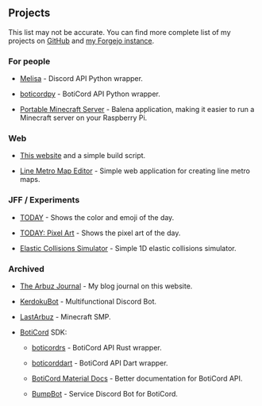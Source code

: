 ## Projects

This list may not be accurate. You can find more complete list of my projects on [GitHub](https://github.com/grey-cat-1908/) and [my Forgejo instance](https://code.mrkrk.me/).

### For people

* [Melisa](https://github.com/MelisaDev/melisa) - Discord API Python wrapper.
  
* [boticordpy](https://github.com/boticord/boticordpy) - BotiCord API Python wrapper.

* [Portable Minecraft Server](https://github.com/grey-cat-1908/portable-mc-server) - Balena application, making it easier to run a Minecraft server on your Raspberry Pi.

### Web

* [This website](https://github.com/grey-cat-1908/website/) and a simple build script.

* [Line Metro Map Editor](https://github.com/grey-cat-1908/metro) - Simple web application for creating line metro maps.

### JFF / Experiments

* [TODAY](https://today.mrkrk.me/) - Shows the color and emoji of the day.

* [TODAY: Pixel Art](https://today.mrkrk.me/art/) - Shows the pixel art of the day.

* [Elastic Collisions Simulator](https://mrkrk.me/blog/1d-collisions/) - Simple 1D elastic collisions simulator.

### Archived

* [The Arbuz Journal](https://mrkrk.me/blog) - My blog journal on this website.

* [KerdokuBot](https://kerdoku.top/) - Multifunctional Discord Bot.

* [LastArbuz](https://lastarbuz.lol/) - Minecraft SMP.
  
* [BotiCord](https://github.com/boticord) SDK: 
    
    * [boticordrs](https://github.com/boticord/boticordrs) - BotiCord API Rust wrapper.
    
    * [boticorddart](https://github.com/grey-cat-1908/boticorddart) - BotiCord API Dart wrapper.
    
    * [BotiCord Material Docs](https://github.com/boticord/docs) - Better documentation for BotiCord API.

    * [BumpBot](https://boticord.top/bot/947141336451153931) - Service Discord Bot for BotiCord.
